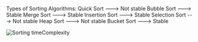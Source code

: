 Types of Sorting Algorithms:
Quick Sort ---> Not stable
Bubble Sort ---> Stable
Merge Sort ---> Stable
Insertion Sort ---> Stable
Selection Sort ---> Not stable
Heap Sort --->  Not stable
Bucket Sort ---> Stable















![Sorting timeComplexity](https://user-images.githubusercontent.com/63565510/126061756-74dcc2b6-7abc-4f5e-95c7-ca4575aa3448.png)
